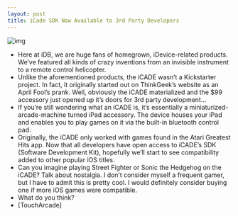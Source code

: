```yaml
---
layout: post
title: iCade SDK Now Available to 3rd Party Developers
---
```

![img](http://media.idownloadblog.com/wp-content/uploads/2011/06/icade-e1309047000290.jpg)
* Here at iDB, we are huge fans of homegrown, iDevice-related products. We’ve featured all kinds of crazy inventions from an invisible instrument to a remote control helicopter.
* Unlike the aforementioned products, the iCADE wasn’t a Kickstarter project. In fact, it originally started out on ThinkGeek’s website as an April Fool’s prank. Well, obviously the iCADE materialized and the $99 accessory just opened up it’s doors for 3rd party development…
* If you’re still wondering what an iCADE is, it’s essentially a miniaturized-arcade-machine turned iPad accessory. The device houses your iPad and enables you to play games on it via the built-in bluetooth control pad.
* Originally, the iCADE only worked with games found in the Atari Greatest Hits app. Now that all developers have open access to iCADE’s SDK (Software Development Kit), hopefully we’ll start to see compatibility added to other popular iOS titles.
* Can you imagine playing Street Fighter or Sonic the Hedgehog on the iCADE? Talk about nostalgia. I don’t consider myself a frequent gamer, but I have to admit this is pretty cool. I would definitely consider buying one if more iOS games were compatible.
* What do you think?
* [TouchArcade]

